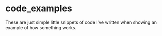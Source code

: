 # code_examples

These are just simple little snippets of code I've written when showing an example of how something works.
